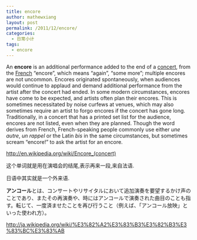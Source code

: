 ```yaml
---
title: encore
author: mathewxiang
layout: post
permalink: /2011/12/encore/
categories:
  - 日常小计
tags:
  - encore
---
```

An **encore** is an additional performance added to the end of a [concert][1], from the [French][2] “encore”, which means “again”, “some more”; multiple encores are not uncommon. Encores originated spontaneously, when audiences would continue to applaud and demand additional performance from the artist after the concert had ended. In some modern circumstances, encores have come to be expected, and artists often plan their encores. This is sometimes necessitated by noise curfews at venues, which may also sometimes require an artist to forgo encores if the concert has gone long. Traditionally, in a concert that has a printed set list for the audience, encores are not listed, even when they are planned. Though the word derives from French, French-speaking people commonly use either *une autre*, *un rappel* or the Latin *bis* in the same circumstances, but sometimes scream “encore!” to ask the artist for an encore.

<http://en.wikipedia.org/wiki/Encore_(concert)>

这个单词就是用在演唱会的结尾,表示再来一段,来自法语.

日语中其实就是一个外来语.

<div class="jp1">
  <strong>アンコール</strong>とは、コンサートやリサイタルにおいて追加演奏を要望するかけ声のことであり、またその再演奏や、時にはアンコールで演奏された曲目のことも指す。転じて、一度済ませたことを再び行うこと（例えば、「アンコール放映」といった使われ方）。
</div>

<http://ja.wikipedia.org/wiki/%E3%82%A2%E3%83%B3%E3%82%B3%E3%83%BC%E3%83%AB>

 [1]: http://en.wikipedia.org/wiki/Concert
 [2]: http://en.wikipedia.org/wiki/French_language